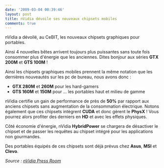 ```yaml
---
date: '2009-03-04 00:39:46'
layout: post
title: nVidia dévoile ses nouveaux chipsets mobiles
comments: true
---
```


nVidia a dévoilé, au CeBIT, les nouveaux chipsets graphiques pour portables.

Ainsi 4 nouvelles bêtes arrivent toujours plus puissantes sans toute fois consommer plus d'énergie que les anciennes. Dites bonjour aux séries **GTX 200M** et **GTS 100M** !

Ainsi les chipsets graphiques mobiles prennent la même notation que les dernières nouveautés sur les pc de bureau, nous avons donc :
	
  * **GTX 280M** et **260M** pour les hard-gamers
  * **GTS 160M** et **150M** pour ... les portables haut et milieu de gamme

nVidia certifie un gain de performance de près de **50%** par rapport aux anciens chipsets sans augmentation de la consommation électrique. Notons également que ces chipsets intègrent **CUDA** et donc gèrent le **PhysX** ! Vous pourrez alors profiter des derniers en **HD** et avec les effets physiques.

Côté économie d'énergie, nVidia **HybridPower** se chargera de désactiver le chipset et de passer les requêtes au chipset intégré pour les applications non gourmandes.

Des portables équipés de ces chipsets sont déjà prévus chez **Asus**, **MSI** et **Clevo**.

*Source : [nVidia Press Room](http://www.nvidia.com/object/io_1236061095357.html)*
